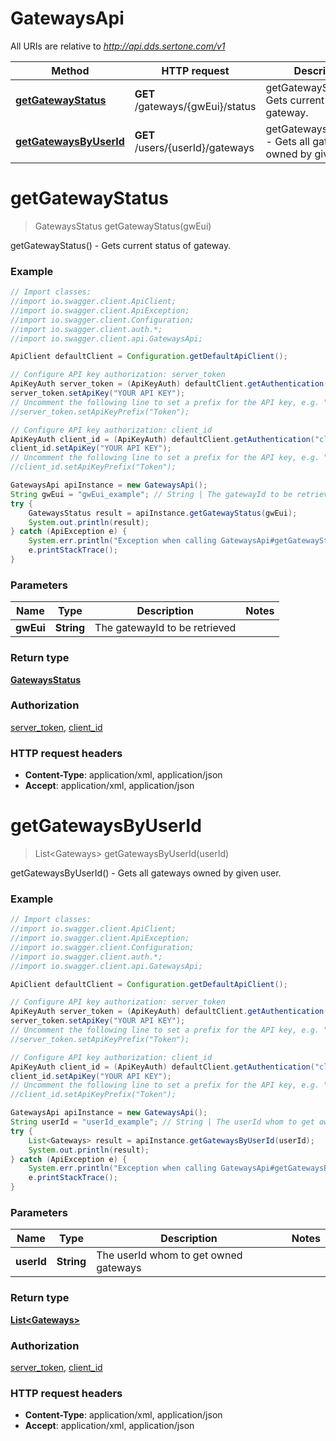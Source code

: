 # GatewaysApi

All URIs are relative to *http://api.dds.sertone.com/v1*

Method | HTTP request | Description
------------- | ------------- | -------------
[**getGatewayStatus**](GatewaysApi.md#getGatewayStatus) | **GET** /gateways/{gwEui}/status | getGatewayStatus() - Gets current status of gateway.
[**getGatewaysByUserId**](GatewaysApi.md#getGatewaysByUserId) | **GET** /users/{userId}/gateways | getGatewaysByUserId() - Gets all gateways owned by given user.


<a name="getGatewayStatus"></a>
# **getGatewayStatus**
> GatewaysStatus getGatewayStatus(gwEui)

getGatewayStatus() - Gets current status of gateway.



### Example
```java
// Import classes:
//import io.swagger.client.ApiClient;
//import io.swagger.client.ApiException;
//import io.swagger.client.Configuration;
//import io.swagger.client.auth.*;
//import io.swagger.client.api.GatewaysApi;

ApiClient defaultClient = Configuration.getDefaultApiClient();

// Configure API key authorization: server_token
ApiKeyAuth server_token = (ApiKeyAuth) defaultClient.getAuthentication("server_token");
server_token.setApiKey("YOUR API KEY");
// Uncomment the following line to set a prefix for the API key, e.g. "Token" (defaults to null)
//server_token.setApiKeyPrefix("Token");

// Configure API key authorization: client_id
ApiKeyAuth client_id = (ApiKeyAuth) defaultClient.getAuthentication("client_id");
client_id.setApiKey("YOUR API KEY");
// Uncomment the following line to set a prefix for the API key, e.g. "Token" (defaults to null)
//client_id.setApiKeyPrefix("Token");

GatewaysApi apiInstance = new GatewaysApi();
String gwEui = "gwEui_example"; // String | The gatewayId to be retrieved
try {
    GatewaysStatus result = apiInstance.getGatewayStatus(gwEui);
    System.out.println(result);
} catch (ApiException e) {
    System.err.println("Exception when calling GatewaysApi#getGatewayStatus");
    e.printStackTrace();
}
```

### Parameters

Name | Type | Description  | Notes
------------- | ------------- | ------------- | -------------
 **gwEui** | **String**| The gatewayId to be retrieved |

### Return type

[**GatewaysStatus**](GatewaysStatus.md)

### Authorization

[server_token](../README.md#server_token), [client_id](../README.md#client_id)

### HTTP request headers

 - **Content-Type**: application/xml, application/json
 - **Accept**: application/xml, application/json

<a name="getGatewaysByUserId"></a>
# **getGatewaysByUserId**
> List&lt;Gateways&gt; getGatewaysByUserId(userId)

getGatewaysByUserId() - Gets all gateways owned by given user.



### Example
```java
// Import classes:
//import io.swagger.client.ApiClient;
//import io.swagger.client.ApiException;
//import io.swagger.client.Configuration;
//import io.swagger.client.auth.*;
//import io.swagger.client.api.GatewaysApi;

ApiClient defaultClient = Configuration.getDefaultApiClient();

// Configure API key authorization: server_token
ApiKeyAuth server_token = (ApiKeyAuth) defaultClient.getAuthentication("server_token");
server_token.setApiKey("YOUR API KEY");
// Uncomment the following line to set a prefix for the API key, e.g. "Token" (defaults to null)
//server_token.setApiKeyPrefix("Token");

// Configure API key authorization: client_id
ApiKeyAuth client_id = (ApiKeyAuth) defaultClient.getAuthentication("client_id");
client_id.setApiKey("YOUR API KEY");
// Uncomment the following line to set a prefix for the API key, e.g. "Token" (defaults to null)
//client_id.setApiKeyPrefix("Token");

GatewaysApi apiInstance = new GatewaysApi();
String userId = "userId_example"; // String | The userId whom to get owned gateways
try {
    List<Gateways> result = apiInstance.getGatewaysByUserId(userId);
    System.out.println(result);
} catch (ApiException e) {
    System.err.println("Exception when calling GatewaysApi#getGatewaysByUserId");
    e.printStackTrace();
}
```

### Parameters

Name | Type | Description  | Notes
------------- | ------------- | ------------- | -------------
 **userId** | **String**| The userId whom to get owned gateways |

### Return type

[**List&lt;Gateways&gt;**](Gateways.md)

### Authorization

[server_token](../README.md#server_token), [client_id](../README.md#client_id)

### HTTP request headers

 - **Content-Type**: application/xml, application/json
 - **Accept**: application/xml, application/json

